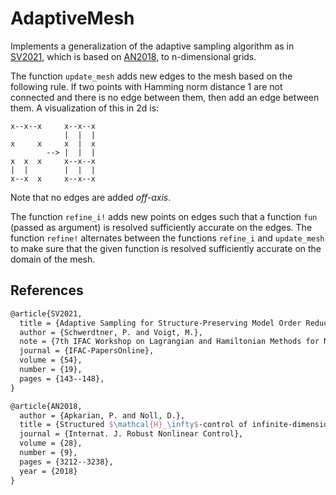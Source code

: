 # AdaptiveMesh

Implements a generalization of the adaptive sampling algorithm as in [SV2021](#References), which is based on [AN2018](#References), to n-dimensional grids.

The function `update_mesh` adds new edges to the mesh based on the following rule. If two points with Hamming norm distance 1 are not connected and there is no edge between them, then add an edge between them. A visualization of this in 2d is:
```
x--x--x     x--x--x
            |  |  |
x     x     x  |  x
        --> |  |  |
x  x  x     x--x--x
|  |        |  |  |
x--x  x     x--x--x
```
Note that no edges are added *off-axis*.

The function ``refine_i!`` adds new points on edges such that a function ``fun`` (passed as argument) is resolved sufficiently accurate on the edges. The function ``refine!`` alternates between the functions ``refine_i`` and ``update_mesh`` to make sure that the given function is resolved sufficiently accurate on the domain of the mesh.

## References

```latex
@article{SV2021,
  title = {Adaptive Sampling for Structure-Preserving Model Order Reduction of Port-{H}amiltonian Systems},
  author = {Schwerdtner, P. and Voigt, M.},
  note = {7th IFAC Workshop on Lagrangian and Hamiltonian Methods for Nonlinear Control, Berlin, 2021},
  journal = {IFAC-PapersOnline},
  volume = {54},
  number = {19},
  pages = {143--148},
}

@article{AN2018,
  author = {Apkarian, P. and Noll, D.},
  title = {Structured $\mathcal{H}_\infty$-control of infinite-dimensional systems},
  journal = {Internat. J. Robust Nonlinear Control},
  volume = {28},
  number = {9},
  pages = {3212--3238},
  year = {2018}
}
```
